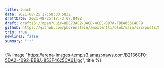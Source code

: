 ```yaml
---
title: lunch
date: 2021-08-25T17:58:33.583Z
draftDate: 2021-08-25T17:43:07.848Z
draft: drafts5://open?uuid=8DE73AC2-8ACD-4CEE-B07A-FDD4856C4DF9
github: https://github.com/pborenstein/amoxtentli/blob/main/src/posts/8de73ac2-8acd-4cee-b07a-fdd4856c4df9.md
trim: true
newlines: false
summary: "::"
---
```



{% image "https://arena-images-temp.s3.amazonaws.com/B2136CF0-5DA2-4092-BB8A-853F4625CA61.jpg", title %}
